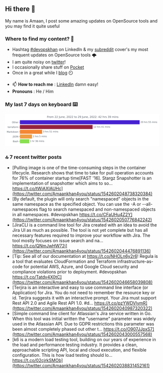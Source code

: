 <!--- [![Hits](https://hits.seeyoufarm.com/api/count/incr/badge.svg?url=https%3A%2F%2Fgithub.com%2Fakhan4u%2Fhit-counter&count_bg=%2379C83D&title_bg=%23555555&icon=&icon_color=%23E7E7E7&title=visits&edge_flat=false)](https://hits.seeyoufarm.com) --->

## Hi there 👋

My name is Amaan, I post some amazing updates on OpenSource tools and you may find it quite useful

### Where to find my content? 🤔

* Hashtag [#devopskhan](https://www.linkedin.com/feed/hashtag/devopskhan/) on LinkedIn & my [subreddit](https://www.reddit.com/r/devopskhan/) cover's my most frequent updates on OpenSource tools 🌩️
* I am quite noisy on [twitter](https://twitter.com/Amaankhan4you)!
* I occasionally share stuff on [Pocket](https://getpocket.com/@ej6g8d1dp2829A16a9Tf5d4T6bAMp3d8791rejDe86yem3bm4e14ex4fT4dluk29)
* Once in a great while I [blog](https://linuxparrot.com/) ⏲️


- 📫 **How to reach me** : [LinkedIn](https://www.linkedin.com/in/amaan-khan-linux-ninja) damn easy!
- **Pronouns** : He / Him

### My last 7 days on keyboard ⌨️

<img src="https://github.com/akhan4u/akhan4u/blob/main/images/stat.svg" alt="Amaan's Wakatime Activity!"/>

### 🔝 7 recent twitter posts
<!-- DEVDOJO:START -->
- [Pulling image is one of the time-consuming steps in the container lifecycle. Research shows that time to take for pull operation accounts for 76% of container startup time[FAST &#39;16]. Stargz Snapshotter is an implementation of snapshotter which aims to so… https://t.co/tWiAXIAUHc](https://twitter.com/Amaankhan4you/status/1542602048738320384)
- [By default, the plugin will only search &quot;namespaced&quot; objects in the same namespace as the specified object. You can use the -A or --all-namespaces flag to search namespaced and non-namespaced objects in all namespaces. #devopskhan https://t.co/CFaUHu4Z2Y](https://twitter.com/Amaankhan4you/status/1542602050776842242)
- [JiraCLI is a command line tool for Jira created with an idea to avoid the Jira UI as much as possible. The tool is not yet complete but has all necessary features required to improve your workflow with Jira. The tool mostly focuses on issue search and na… https://t.co/QNmJwHW72j](https://twitter.com/Amaankhan4you/status/1542602044476891136)
- [Tip: See all of our documentation at https://t.co/NHOLn6y2r6! Regula is a tool that evaluates CloudFormation and Terraform infrastructure-as-code for potential AWS, Azure, and Google Cloud security and compliance violations prior to deployment. #devopskhan https://t.co/Tatdv4X0tC](https://twitter.com/Amaankhan4you/status/1542602046658039808)
- [Terjira is an interactive and easy to use command line interface &lpar;or Application&rpar; for Jira. You do not need to remember the resource key or id. Terjira suggests it with an interactive prompt. Your Jira must support Rest API 2.0 and Agile Rest API 1.0. #d… https://t.co/pzYWDVlymR](https://twitter.com/Amaankhan4you/status/1542602040987320322)
- [Simple command line client for Atlassian&#39;s Jira service written in Go. When this tool was initial written the &quot;username&quot; parameter was widely used in the Atlassian API. Due to GDPR restrictions this parameter was been almost completely phased out other t… https://t.co/O907JJpxS7](https://twitter.com/Amaankhan4you/status/1542602043000557568)
- [k6 is a modern load testing tool, building on our years of experience in the load and performance testing industry. It provides a clean, approachable scripting API, local and cloud execution, and flexible configuration. This is how load testing should lo… https://t.co/02cjrkSMOb](https://twitter.com/Amaankhan4you/status/1542602038831452161)
<!-- DEVDOJO:END -->

<!-- ![Amaan's GitHub stats](https://github-readme-stats.vercel.app/api?username=akhan4u&count_private=true&show_icons=true&hide=contribs) -->
